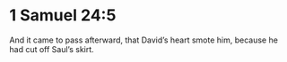 # 1 Samuel 24:5

And it came to pass afterward, that David’s heart smote him, because he had cut off Saul’s skirt.